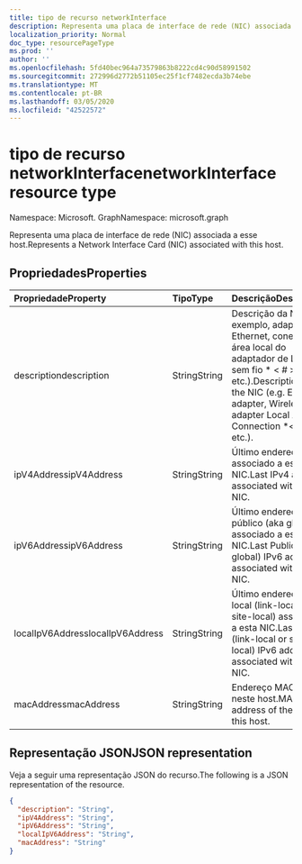 ```yaml
---
title: tipo de recurso networkInterface
description: Representa uma placa de interface de rede (NIC) associada a esse host.
localization_priority: Normal
doc_type: resourcePageType
ms.prod: ''
author: ''
ms.openlocfilehash: 5fd40bec964a73579863b8222cd4c90d58991502
ms.sourcegitcommit: 272996d2772b51105ec25f1cf7482ecda3b74ebe
ms.translationtype: MT
ms.contentlocale: pt-BR
ms.lasthandoff: 03/05/2020
ms.locfileid: "42522572"
---
```

# <a name="networkinterface-resource-type"></a><span data-ttu-id="8326f-103">tipo de recurso networkInterface</span><span class="sxs-lookup"><span data-stu-id="8326f-103">networkInterface resource type</span></span>

<span data-ttu-id="8326f-104">Namespace: Microsoft. Graph</span><span class="sxs-lookup"><span data-stu-id="8326f-104">Namespace: microsoft.graph</span></span>

<span data-ttu-id="8326f-105">Representa uma placa de interface de rede (NIC) associada a esse host.</span><span class="sxs-lookup"><span data-stu-id="8326f-105">Represents a Network Interface Card (NIC) associated with this host.</span></span>

## <a name="properties"></a><span data-ttu-id="8326f-106">Propriedades</span><span class="sxs-lookup"><span data-stu-id="8326f-106">Properties</span></span>

| <span data-ttu-id="8326f-107">Propriedade</span><span class="sxs-lookup"><span data-stu-id="8326f-107">Property</span></span>   | <span data-ttu-id="8326f-108">Tipo</span><span class="sxs-lookup"><span data-stu-id="8326f-108">Type</span></span> |<span data-ttu-id="8326f-109">Descrição</span><span class="sxs-lookup"><span data-stu-id="8326f-109">Description</span></span>|
|:---------------|:--------|:----------|
|<span data-ttu-id="8326f-110">description</span><span class="sxs-lookup"><span data-stu-id="8326f-110">description</span></span>|<span data-ttu-id="8326f-111">String</span><span class="sxs-lookup"><span data-stu-id="8326f-111">String</span></span>|<span data-ttu-id="8326f-112">Descrição da NIC (por exemplo, adaptador Ethernet, conexão de área local do adaptador de LAN sem fio \* < # >, etc.).</span><span class="sxs-lookup"><span data-stu-id="8326f-112">Description of the NIC (e.g. Ethernet adapter, Wireless LAN adapter Local Area Connection \*<#>, etc.).</span></span>|
|<span data-ttu-id="8326f-113">ipV4Address</span><span class="sxs-lookup"><span data-stu-id="8326f-113">ipV4Address</span></span>|<span data-ttu-id="8326f-114">String</span><span class="sxs-lookup"><span data-stu-id="8326f-114">String</span></span>|<span data-ttu-id="8326f-115">Último endereço IPv4 associado a esta NIC.</span><span class="sxs-lookup"><span data-stu-id="8326f-115">Last IPv4 address associated with this NIC.</span></span>|
|<span data-ttu-id="8326f-116">ipV6Address</span><span class="sxs-lookup"><span data-stu-id="8326f-116">ipV6Address</span></span>|<span data-ttu-id="8326f-117">String</span><span class="sxs-lookup"><span data-stu-id="8326f-117">String</span></span>|<span data-ttu-id="8326f-118">Último endereço IPv6 público (aka global) associado a esta NIC.</span><span class="sxs-lookup"><span data-stu-id="8326f-118">Last Public (aka global) IPv6 address associated with this NIC.</span></span>|
|<span data-ttu-id="8326f-119">localIpV6Address</span><span class="sxs-lookup"><span data-stu-id="8326f-119">localIpV6Address</span></span>|<span data-ttu-id="8326f-120">String</span><span class="sxs-lookup"><span data-stu-id="8326f-120">String</span></span>|<span data-ttu-id="8326f-121">Último endereço IPv6 local (link-local ou site-local) associado a esta NIC.</span><span class="sxs-lookup"><span data-stu-id="8326f-121">Last local (link-local or site-local) IPv6 address associated with this NIC.</span></span>|
|<span data-ttu-id="8326f-122">macAddress</span><span class="sxs-lookup"><span data-stu-id="8326f-122">macAddress</span></span>|<span data-ttu-id="8326f-123">String</span><span class="sxs-lookup"><span data-stu-id="8326f-123">String</span></span>|<span data-ttu-id="8326f-124">Endereço MAC da NIC neste host.</span><span class="sxs-lookup"><span data-stu-id="8326f-124">MAC address of the NIC on this host.</span></span>|

## <a name="json-representation"></a><span data-ttu-id="8326f-125">Representação JSON</span><span class="sxs-lookup"><span data-stu-id="8326f-125">JSON representation</span></span>

<span data-ttu-id="8326f-126">Veja a seguir uma representação JSON do recurso.</span><span class="sxs-lookup"><span data-stu-id="8326f-126">The following is a JSON representation of the resource.</span></span>

<!-- {
  "blockType": "resource",
  "optionalProperties": [

  ],
  "@odata.type": "microsoft.graph.networkInterface"
}-->

```json
{
  "description": "String",
  "ipV4Address": "String",
  "ipV6Address": "String",
  "localIpV6Address": "String",
  "macAddress": "String"
}

```

<!-- uuid: 8fcb5dbc-d5aa-4681-8e31-b001d5168d79
2015-10-25 14:57:30 UTC -->
<!-- {
  "type": "#page.annotation",
  "description": "networkInterface resource",
  "keywords": "",
  "section": "documentation",
  "tocPath": ""
}-->
